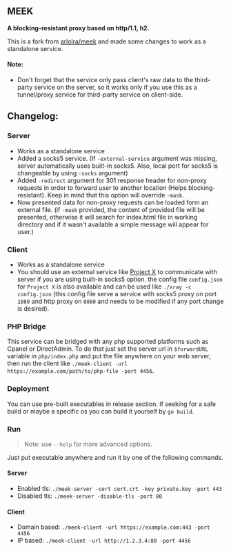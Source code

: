 ## MEEK 
**A blocking-resistant proxy based on http/1.1, h2.**

This is a fork from [arlolra/meek](https://github.com/arlolra/meek) and made some changes to work as a standalone service.
#### Note: 
* Don't forget that the service only pass client's raw data to the third-party service on the server, so it works only if you use this as a tunnel/proxy service for third-party service on client-side.


## Changelog:
### Server
* Works as a standalone service
* Added a socks5 service. (If `-external-service` argument was missing, server automatically uses built-in socks5. Also, local port for socks5 is changeable by using `-socks` argument)
* Added `-redirect` argument for 301 response header for non-proxy requests in order to forward user to another location (Helps blocking-resistant). Keep in mind that this option will override `-mask`.
* Now presented data for non-proxy requests can be loaded form an external file. (if `-mask` provided, the content of provided file will be presented, otherwise it will search for index.html file in working directory and if it wasn't available a simple message will appear for user.)
### Client
* Works as a standalone service
* You should use an external service like [Project X](https://github.com/XTLS/Xray-core) to communicate with server if you are using built-in socks5 option. the config file `config.json` for `Project X` is also available and can be used like `./xray -c config.json` (this config file serve a service with socks5 proxy on port `1080` and http proxy on `8080` and needs to be modified if any port change is desired).
### PHP Bridge
This service can be bridged with any php supported platforms such as Cpanel or DirectAdmin. To do that just set the server url in `$forwardURL` variable in `php/index.php` and put the file anywhere on your web server, then run the client like `./meek-client -url https://example.com/path/to/php-file -port 4456`.
### Deployment
You can use pre-built executables in release section. If seeking for a safe build or maybe a specific os you can build it yourself by `go build`.
### Run
> Note: use `--help` for more advanced options.

Just put executable anywhere and run it by one of the following commands.
#### Server
* Enabled tls: `./meek-server -cert cert.crt -key private.key -port 443`
* Disabled tls: `./meek-server -disable-tls -port 80`
#### Client
* Domain based: `./meek-client -url https://example.com:443 -port 4456`
* IP based: `./meek-client -url http://1.2.3.4:80 -port 4456`

